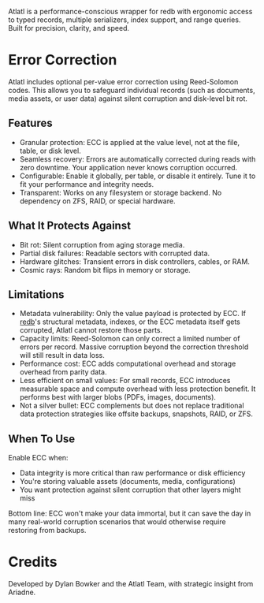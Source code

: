 Atlatl is a performance-conscious wrapper for redb with ergonomic access to typed records, multiple serializers, index support, and range queries. Built for precision, clarity, and speed.

# Error Correction

Atlatl includes optional per-value error correction using Reed-Solomon codes. This allows you to safeguard individual records (such as documents, media assets, or user data) against silent corruption and disk-level bit rot.

## Features

* Granular protection: ECC is applied at the value level, not at the file, table, or disk level.
* Seamless recovery: Errors are automatically corrected during reads with zero downtime. Your application never knows corruption occurred.
* Configurable: Enable it globally, per table, or disable it entirely. Tune it to fit your performance and integrity needs.
* Transparent: Works on any filesystem or storage backend. No dependency on ZFS, RAID, or special hardware.

## What It Protects Against

* Bit rot: Silent corruption from aging storage media.
* Partial disk failures: Readable sectors with corrupted data.
* Hardware glitches: Transient errors in disk controllers, cables, or RAM.
* Cosmic rays: Random bit flips in memory or storage.

## Limitations

* Metadata vulnerability: Only the value payload is protected by ECC. If [redb](https://www.redb.org/)'s structural metadata, indexes, or the ECC metadata itself gets corrupted, Atlatl cannot restore those parts.
* Capacity limits: Reed-Solomon can only correct a limited number of errors per record. Massive corruption beyond the correction threshold will still result in data loss.
* Performance cost: ECC adds computational overhead and storage overhead from parity data.
* Less efficient on small values: For small records, ECC introduces measurable space and compute overhead with less protection benefit. It performs best with larger blobs (PDFs, images, documents).
* Not a silver bullet: ECC complements but does not replace traditional data protection strategies like offsite backups, snapshots, RAID, or ZFS.

## When To Use

Enable ECC when:
* Data integrity is more critical than raw performance or disk efficiency
* You're storing valuable assets (documents, media, configurations)
* You want protection against silent corruption that other layers might miss

Bottom line: ECC won't make your data immortal, but it can save the day in many real-world corruption scenarios that would otherwise require restoring from backups.

# Credits

Developed by Dylan Bowker and the Atlatl Team, with strategic insight from Ariadne.